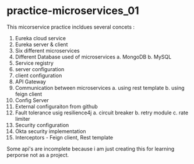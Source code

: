 # practice-microservices_01
This micorservice practice incldues several concets : 

1.  Eureka cloud service
2.  Eureka server & client
3.  Six different microservices
4.  Different Database used of microservices
     a. MongoDB
     b. MySQL
7.  Service registry
8.  server configuration
9.  client configuration
10.  API Gateway
11.  Communication between microservices
    a. using rest template
    b. using feign client
12. Config Server
13. External configuraiton from github
14. Fault tolerance usig resilience4j
    a. circuit breaker
    b. retry module
    c. rate limiter
15. Security configuration
16. Okta security implementation
17. Interceptors - Feign client, Rest template

Some api's are incomplete because i am just creating this for learning perporse not as a project.
    
